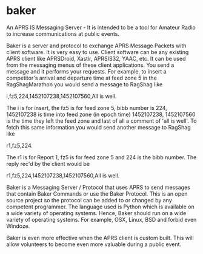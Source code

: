 # baker

  An APRS IS Messaging Server - It is intended to be a tool for Amateur Radio to increase communications at public events.
  
  Baker is a server and protocol to exchange APRS Message Packets with client software. It is very easy to use. Client software can be any existing APRS client like APRSDroid, Xastir, APRSIS32, YAAC, etc. It can be used from the messaging menus of these client applications. You send a message and it performs your requests. For example, to insert a competitor's arrival and departure time at feed zone 5 in the RagShagMarathon you would send a message to RagShag like 

  i,fz5,224,1452107238,1452107560,All is well. 

  The i is for insert, the fz5 is for feed zone 5, bibb number is 224, 1452107238 is time into feed zone (in epoch time) 1452107238, 1452107560 is the time they left the feed zone and last of all a comment of 'all is well'. To fetch this same information you would send another message to RagShag like 

  r1,fz5,224. 

  The r1 is for Report 1, fz5 is for feed zone 5 and 224 is the bibb number. The reply rec'd by the client would be 

  r1,fz5,224,1452107238,1452107560,All is well.
  
  Baker is a Messaging Server / Protocol that uses APRS to send messages that contain Baker Commands or use the Baker Protocol. This is an open source project so the protocol can be added to or changed by any competent programmer. The language used is Python which is available on a wide variety of operating systems. Hence, Baker should run on a wide variety of operating systems. For example, OSX, Linux, BSD and forbid even Windoze.

  Baker is even more effective when the APRS client is custom built. This will allow volunteers to become even more valuable during a public event.

